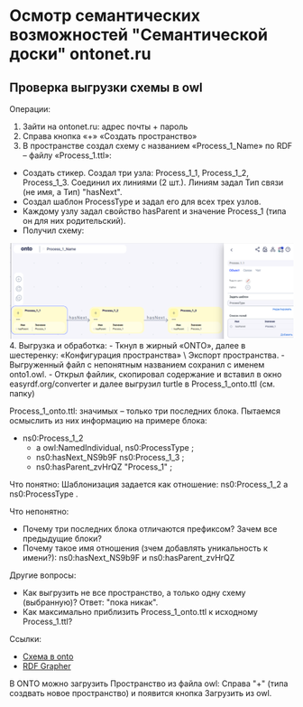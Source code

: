 # Осмотр семантических возможностей "Семантической доски" ontonet.ru
## Проверка выгрузки схемы в owl
Операции:
1. Зайти на ontonet.ru: адрес почты + пароль
2. Справа кнопка «+» «Создать пространство»
3. В пространстве создал схему с названием «Process_1_Name» по RDF – файлу «Process_1.ttl»: 
- Создать стикер. Создал три узла: Process_1_1, Process_1_2, Process_1_3. Соединил их линиями (2 шт.). Линиям задал Тип связи (не имя, а Тип) "hasNext".
- Создал шаблон ProcessType и задал его для всех трех узлов.
- Каждому узлу задал свойство hasParent и значение Process_1 (типа он для них родительский).
- Получил схему:
<img src="onto2.png" width="900" />  
4. Выгрузка и обработка: 
- Ткнул в жирный «ONTO», далее в шестеренку: «Конфигурация пространства» \ Экспорт пространства.
- Выгруженный файл с непонятным названием сохранил с именем onto1.owl.
- Открыл файлик, скопировал содержание и вставил в окно easyrdf.org/converter и далее выгрузил turtle в Process_1_onto.ttl (см. папку)

Process_1_onto.ttl: значимых – только три последних блока. Пытаемся осмыслить из них информацию на примере блока:
- ns0:Process_1_2
  - a owl:NamedIndividual, ns0:ProcessType ;
  - ns0:hasNext_NS9b9F ns0:Process_1_3 ;
  - ns0:hasParent_zvHrQZ "Process_1" ;

Что понятно: Шаблонизация задается как отношение: ns0:Process_1_2 a ns0:ProcessType .

Что непонятно:
- Почему три последних блока отличаются префиксом? Зачем все предыдущие блоки?
- Почему такое имя отношения (зчем добавлять уникальность к имени?): ns0:hasNext_NS9b9F  и ns0:hasParent_zvHrQZ

Другие вопросы:
- Как выгрузить не все пространство, а только одну схему (выбранную)? Ответ: "пока никак".
- Как максимально приблизить Process_1_onto.ttl к исходному Process_1.ttl?

Ссылки:
- [Схема в onto](https://app.ontonet.ru/ru/home/operation/E?uuid=e3b69106-4d20-4e9d-9cd6-9027378164c0&realm=d4a500e1-133b-4062-8e92-6c498d431db6)
- [RDF Grapher](https://www.ldf.fi/service/rdf-grapher?rdf=%40prefix+owl%3A+%3Chttp%3A%2F%2Fwww.w3.org%2F2002%2F07%2Fowl%23%3E+.%0D%0A%40prefix+rdfs%3A+%3Chttp%3A%2F%2Fwww.w3.org%2F2000%2F01%2Frdf-schema%23%3E+.%0D%0A%40prefix+ns0%3A+%3Chttp%3A%2F%2Fwww.ontonet.ru%2Fontology%2Frealm%2Fd4a500e1-133b-4062-8e92-6c498d431db6%23%3E+.%0D%0A%0D%0A%3Chttp%3A%2F%2Fwww.ontonet.ru%2Fontology%2Frealm%2Fd4a500e1-133b-4062-8e92-6c498d431db6%23%3E+a+owl%3AOntology+.%0D%0A%3Chttp%3A%2F%2Fwww.ontonet.ru%2Fontology%2Frealm%2Fd4a500e1-133b-4062-8e92-6c498d431db6%23incomingRole%3E%0D%0A++a+owl%3AAnnotationProperty+%3B%0D%0A++rdfs%3Acomment+%22Incoming+role%22+.%0D%0A%0D%0A%3Chttp%3A%2F%2Fwww.ontonet.ru%2Fontology%2Frealm%2Fd4a500e1-133b-4062-8e92-6c498d431db6%23outgoingRole%3E%0D%0A++a+owl%3AAnnotationProperty+%3B%0D%0A++rdfs%3Acomment+%22Outgoing+role%22+.%0D%0A%0D%0A%3Chttp%3A%2F%2Fwww.ontonet.ru%2Fontology%2Frealm%2Fd4a500e1-133b-4062-8e92-6c498d431db6%23hasNext%3E%0D%0A++a+owl%3AObjectProperty+%3B%0D%0A++rdfs%3Alabel+%22hasNext%22+.%0D%0A%0D%0A%3Chttp%3A%2F%2Fwww.ontonet.ru%2Fontology%2Frealm%2Fd4a500e1-133b-4062-8e92-6c498d431db6%23hasNext_NS9b9F%3E%0D%0A++a+owl%3AObjectProperty+%3B%0D%0A++rdfs%3Alabel+%22hasNext%22+.%0D%0A%0D%0A%3Chttp%3A%2F%2Fwww.ontonet.ru%2Fontology%2Frealm%2Fd4a500e1-133b-4062-8e92-6c498d431db6%23hasParent%3E%0D%0A++a+owl%3ADatatypeProperty+%3B%0D%0A++rdfs%3Acomment+%22%22+%3B%0D%0A++rdfs%3Alabel+%22hasParent%22+.%0D%0A%0D%0A%3Chttp%3A%2F%2Fwww.ontonet.ru%2Fontology%2Frealm%2Fd4a500e1-133b-4062-8e92-6c498d431db6%23hasParent_IrIH2B%3E%0D%0A++a+owl%3ADatatypeProperty+%3B%0D%0A++rdfs%3Acomment+%22%22+%3B%0D%0A++rdfs%3Alabel+%22hasParent%22+.%0D%0A%0D%0A%3Chttp%3A%2F%2Fwww.ontonet.ru%2Fontology%2Frealm%2Fd4a500e1-133b-4062-8e92-6c498d431db6%23hasParent_zvHrQZ%3E%0D%0A++a+owl%3ADatatypeProperty+%3B%0D%0A++rdfs%3Acomment+%22%22+%3B%0D%0A++rdfs%3Alabel+%22hasParent%22+.%0D%0A%0D%0A%3Chttp%3A%2F%2Fwww.ontonet.ru%2Fontology%2Frealm%2Fd4a500e1-133b-4062-8e92-6c498d431db6%23ProcessType%3E%0D%0A++a+owl%3AClass+%3B%0D%0A++rdfs%3Acomment+%22%22+%3B%0D%0A++rdfs%3Alabel+%22ProcessType%22+.%0D%0A%0D%0A%3Chttp%3A%2F%2Fwww.ontonet.ru%2Fontology%2Frealm%2Fd4a500e1-133b-4062-8e92-6c498d431db6%23Process_1_1%3E%0D%0A++a+owl%3ANamedIndividual%2C+%3Chttp%3A%2F%2Fwww.ontonet.ru%2Fontology%2Frealm%2Fd4a500e1-133b-4062-8e92-6c498d431db6%23ProcessType%3E+%3B%0D%0A++ns0%3AhasNext+ns0%3AProcess_1_2+%3B%0D%0A++ns0%3AhasParent+%22Process_1%22+%3B%0D%0A++rdfs%3Acomment+%22%22%22%0D%0A%22%22%22+%3B%0D%0A++rdfs%3Alabel+%22Process_1_1%22+.%0D%0A%0D%0Ans0%3AProcess_1_2%0D%0A++a+owl%3ANamedIndividual%2C+ns0%3AProcessType+%3B%0D%0A++ns0%3AhasNext_NS9b9F+ns0%3AProcess_1_3+%3B%0D%0A++ns0%3AhasParent_zvHrQZ+%22Process_1%22+%3B%0D%0A++rdfs%3Alabel+%22Process_1_2%22+.%0D%0A%0D%0Ans0%3AProcess_1_3%0D%0A++a+owl%3ANamedIndividual%2C+ns0%3AProcessType+%3B%0D%0A++ns0%3AhasParent_IrIH2B+%22Process_1%22+%3B%0D%0A++rdfs%3Alabel+%22Process_1_3%22+.%0D%0A%0D%0A&from=ttl&to=png)

В ONTO можно загрузить Пространство из файла owl: Справа "+" (типа создвать новое пространство) и появится кнопка Загрузить из owl.
